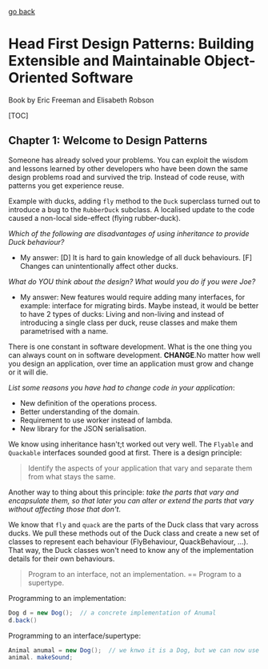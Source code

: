 [go back](https://github.com/pkardas/learning)

# Head First Design Patterns: Building Extensible and Maintainable Object-Oriented Software

Book by Eric Freeman and Elisabeth Robson 

[TOC]

## Chapter 1: Welcome to Design Patterns

Someone has already solved your problems. You can exploit the wisdom and lessons learned by other developers who have been down the same design problems road and survived the trip. Instead of code reuse, with patterns you get experience reuse. 

Example with ducks, adding `fly` method to the `Duck` superclass turned out to introduce a bug to the `RubberDuck` subclass. A localised update to the code caused a non-local side-effect (flying rubber-duck).

*Which of the following are disadvantages of using inheritance to provide Duck behaviour?* 

- My answer: [D] It is hard to gain knowledge of all duck behaviours. [F] Changes can unintentionally affect other ducks. 

*What do YOU think about the design? What would you do if you were Joe?*

- My answer: New features would require adding many interfaces, for example: interface for migrating birds. Maybe instead, it would be better to have 2 types of ducks: Living and non-living and instead of introducing a single class per duck, reuse classes and make them parametrised with a name. 

There is one constant in software development. What is the one thing you can always count on in software development. **CHANGE**.No matter how well you design an application, over time an application must grow and change or it will die.

*List some reasons you have had to change code in your application*:

- New definition of the operations process.
- Better understanding of the domain.
- Requirement to use worker instead of lambda.
- New library for the JSON serialisation.

We know using inheritance hasn't;t worked out very well. The `Flyable` and `Quackable` interfaces sounded good at first. There is a design principle:

> Identify the aspects of your application that vary and separate them from what stays the same.

Another way to thing about this principle: *take the parts that vary and encapsulate them, so that later you can alter or extend the parts that vary without affecting those that don't*.

We know that `fly` and `quack` are the parts of the Duck class that vary across ducks. We pull these methods out of the Duck class and create a new set of classes to represent each behaviour (FlyBehaviour, QuackBehaviour, ...). That way, the Duck classes won't need to know any of the implementation details for their own behaviours. 

> Program to an interface, not an implementation. == Program to a supertype.

Programming to an implementation:

```java
Dog d = new Dog();  // a concrete implementation of Anumal 
d.back()
```

Programming to an interface/supertype:

```java
Animal anumal = new Dog();  // we knwo it is a Dog, but we can now use the animal reference polymorphically
animal. makeSound;
```
